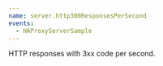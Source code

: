 ```yaml
---
name: server.http300ResponsesPerSecond
events:
  - HAProxyServerSample
---
```


HTTP responses with 3xx code per second.